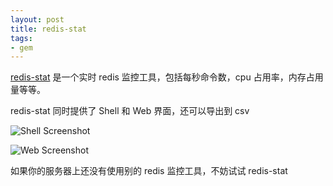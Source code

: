 ```yaml
---
layout: post
title: redis-stat
tags:
- gem
---
```


[redis-stat][1] 是一个实时 redis 监控工具，包括每秒命令数，cpu
占用率，内存占用量等等。

redis-stat 同时提供了 Shell 和 Web 界面，还可以导出到 csv

![Shell
Screenshot](https://github.com/junegunn/redis-stat/raw/master/screenshots/redis-stat-0.3.0.png)

![Web
Screenshot](https://github.com/junegunn/redis-stat/raw/master/screenshots/redis-stat-web.png)

如果你的服务器上还没有使用别的 redis 监控工具，不妨试试 redis-stat


[1]: https://github.com/junegunn/redis-stat
